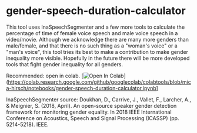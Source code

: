 # gender-speech-duration-calculator
This tool uses InaSpeechSegmenter and a few more tools to calculate the percentage of time of female voice speech and male voice speech in a video/movie.
Although we acknowledge there are many more genders than male/female, and that there is no such thing as a "woman's voice" or a "man's voice", this tool tries its best to make a contribution to make gender inequality more visible. Hopefully in the future there will be more developed tools that fight gender inequality for all genders.

Recommended: open in colab.
[![Open In Colab](https://colab.research.google.com/assets/colab-badge.svg)](https://colab.research.google.com/github/googlecolab/colabtools/blob/mica-hirsch/notebooks/gender-speech-duration-calculator.ipynb]

InaSpeechSegmenter source: 
Doukhan, D., Carrive, J., Vallet, F., Larcher, A., & Meignier, S. (2018, April). An open-source speaker gender detection framework for monitoring gender equality. In 2018 IEEE International Conference on Acoustics, Speech and Signal Processing (ICASSP) (pp. 5214-5218). IEEE.
